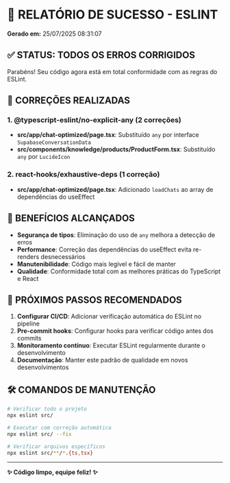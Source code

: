 # 🎉 RELATÓRIO DE SUCESSO - ESLINT
**Gerado em:** 25/07/2025 08:31:07

## ✅ STATUS: TODOS OS ERROS CORRIGIDOS

Parabéns! Seu código agora está em total conformidade com as regras do ESLint.

## 🔧 CORREÇÕES REALIZADAS

### 1. **@typescript-eslint/no-explicit-any** (2 correções)
- **src/app/chat-optimized/page.tsx**: Substituído `any` por interface `SupabaseConversationData`
- **src/components/knowledge/products/ProductForm.tsx**: Substituído `any` por `LucideIcon`

### 2. **react-hooks/exhaustive-deps** (1 correção)
- **src/app/chat-optimized/page.tsx**: Adicionado `loadChats` ao array de dependências do useEffect

## 🎯 BENEFÍCIOS ALCANÇADOS

- **Segurança de tipos**: Eliminação do uso de `any` melhora a detecção de erros
- **Performance**: Correção das dependências do useEffect evita re-renders desnecessários
- **Manutenibilidade**: Código mais legível e fácil de manter
- **Qualidade**: Conformidade total com as melhores práticas do TypeScript e React

## 🚀 PRÓXIMOS PASSOS RECOMENDADOS

1. **Configurar CI/CD**: Adicionar verificação automática do ESLint no pipeline
2. **Pre-commit hooks**: Configurar hooks para verificar código antes dos commits
3. **Monitoramento contínuo**: Executar ESLint regularmente durante o desenvolvimento
4. **Documentação**: Manter este padrão de qualidade em novos desenvolvimentos

## 🛠️ COMANDOS DE MANUTENÇÃO
```bash
# Verificar todo o projeto
npx eslint src/

# Executar com correção automática
npx eslint src/ --fix

# Verificar arquivos específicos
npx eslint src/**/*.{ts,tsx}
```

---
**✨ Código limpo, equipe feliz! ✨**
